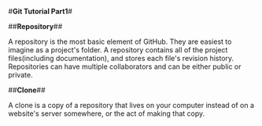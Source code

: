 #**Git Tutorial Part1**#

##**Repository**##

A repository is the most basic element of GitHub. They are easiest to imagine as a project's folder.
A repository contains all of the project files(including documentation), and stores each file's revision history. Repositories can have multiple collaborators and can be either public or private.

##**Clone**##

A clone is a copy of a repository that lives on your computer instead of on a website's server somewhere, or the act of making that copy.

